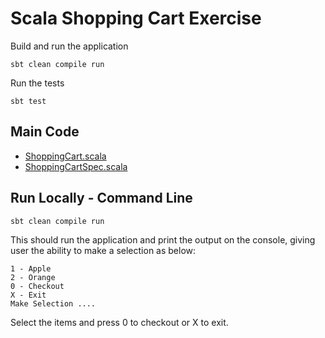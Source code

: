 # Scala Shopping Cart Exercise

Build and run the application

```shell
sbt clean compile run
```

Run the tests

```shell
sbt test
```

## Main Code
- [ShoppingCart.scala](src/main/scala/com/oarshad/shopping/cart/service/CartService.scala)
- [ShoppingCartSpec.scala](src/test/scala/com/oarshad/shopping/cart/service/CartServiceSpec.scala)


## Run Locally - Command Line
```shell
sbt clean compile run
```
This should run the application and print the output on the console,
giving user the ability to make a selection as below:
```shell
1 - Apple
2 - Orange
0 - Checkout
X - Exit
Make Selection ....
```
Select the items and press 0 to checkout or X to exit.
